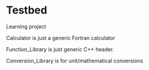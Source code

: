 # Testbed
Learning project

Calculator is just a generic Fortran calculator 

Function_Library is just generic C++ header. 

Conversion_Library is for unit/mathematical conversions
